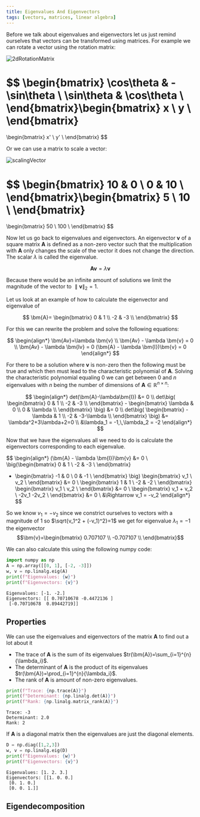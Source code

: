 ```yaml
---
title: Eigenvalues And Eigenvectors
tags: [vectors, matrices, linear algebra]
---
```



<!--- WARNING: THIS FILE WAS AUTOGENERATED! DO NOT EDIT! Instead, edit the notebook w/the location & name as this file.-->

Before we talk about eigenvalues and eigenvectors let us just remind ourselves that vectors can be transformed using matrices. For example we can rotate a vector using the rotation matrix:

![2dRotationMatrix](/img/maths/2dRotationMatrix.png)

$$
\begin{bmatrix}
  \cos\theta & -\sin\theta \\
  \sin\theta &  \cos\theta \\
\end{bmatrix}\begin{bmatrix}
  x \\
  y \\
\end{bmatrix}
=
\begin{bmatrix}
  x' \\
  y' \\
\end{bmatrix}
$$

Or we can use a matrix to scale a vector:

![scalingVector](/img/maths/scalingVector.png)

$$
\begin{bmatrix}
  10 & 0 \\
  0 & 10 \\
\end{bmatrix}\begin{bmatrix}
  5 \\
  10 \\
\end{bmatrix}
=
\begin{bmatrix}
  50 \\
  100 \\
\end{bmatrix}
$$

Now let us go back to eigenvalues and eigenvectors. An eigenvector $\bm{v}$ of a square matrix $\bm{A}$ is defined as a non-zero vector such that the multiplication with $\bm{A}$ only changes the scale of the vector it does not change the direction. The scalar $\lambda$ is called the eigenvalue.

$$\bm{Av}=\lambda \bm{v}$$

Because there would be an infinite amount of solutions we limit the magnitude of the vector to $\parallel\bm{v}\parallel_2=1$.

Let us look at an example of how to calculate the eigenvector and eigenvalue of

$$
\bm{A}=
\begin{bmatrix}
  0 & 1 \\
  -2 & -3 \\
\end{bmatrix}
$$

For this we can rewrite the problem and solve the following equations:

$$
\begin{align*}
\bm{Av}=\lambda \bm{v} \\
\bm{Av} - \lambda \bm{v} = 0 \\
\bm{Av} - \lambda \bm{Iv} = 0
(\bm{A} - \lambda \bm{I})\bm{v} = 0
\end{align*}
$$

For there to be a solution where $\bm{v}$ is non-zero then the following must be true and which then must lead to the characteristic polynomial of $\bm{A}$. Solving the characteristic polynomial equaling 0 we can get between 0 and $n$ eigenvalues with $n$ being the number of dimensions of $\bm{A} \in \mathbb{R}^{n \times n}$:

$$
\begin{align*}
det(\bm{A}-\lambda\bm{I}) &= 0 \\
det\big(
    \begin{bmatrix}
      0 & 1 \\
      -2 & -3 \\
    \end{bmatrix}
    - \begin{bmatrix}
      \lambda & 0 \\
      0 & \lambda \\
    \end{bmatrix}
\big) &= 0 \\
det\big(
    \begin{bmatrix}
      -\lambda & 1 \\
      -2 & -3-\lambda \\
    \end{bmatrix}
\big) &= \lambda^2+3\lambda+2=0 \\
&\lambda_1 = -1,\,\lambda_2 = -2
\end{align*}
$$

Now that we have the eigenvalues all we need to do is calculate the eigenvectors corresponding to each eigenvalue.

$$
\begin{align*}
(\bm{A} - \lambda \bm{I})\bm{v} &= 0 \\
\big(\begin{bmatrix}
      0 & 1 \\
      -2 & -3 \\
\end{bmatrix}
- \begin{bmatrix}
      -1 & 0 \\
      0 & -1 \\
\end{bmatrix} \big)
\begin{bmatrix}
      v_1 \\
      v_2 \\
\end{bmatrix} &= 0 \\
\begin{bmatrix}
      1 & 1 \\
      -2 & -2 \\
\end{bmatrix}
\begin{bmatrix}
      v_1 \\
      v_2 \\
\end{bmatrix} &= 0 \\
\begin{bmatrix}
      v_1 + v_2 \\
      -2v_1 -2v_2 \\
\end{bmatrix} &= 0 \\
&\Rightarrow v_1 = -v_2
\end{align*}
$$

So we know $v_1 = -v_2$ since we constrict ourselves to vectors with a magnitude of 1 so $\sqrt{v_1^2 + (-v_1)^2}=1$ we get for eigenvalue $\lambda_1=-1$ the eigenvector
$$\bm{v}=\begin{bmatrix}
      0.707107 \\
      -0.707107 \\
\end{bmatrix}$$

We can also calculate this using the following numpy code:


```python
import numpy as np
A = np.array([[0, 1], [-2, -3]])
w, v = np.linalg.eig(A)
print(f"Eigenvalues: {w}")
print(f"Eigenvectors: {v}")
```

<CodeOutputBlock lang="python">

    Eigenvalues: [-1. -2.]
    Eigenvectors: [[ 0.70710678 -0.4472136 ]
     [-0.70710678  0.89442719]]


</CodeOutputBlock>

## Properties

We can use the eigenvalues and eigenvectors of the matrix $\bm{A}$ to find out a lot about it

- The trace of $\bm{A}$ is the sum of its eigenvalues $tr(\bm{A})=\sum_{i=1}^{n}{\lambda_i}$.
- The determinant of $\bm{A}$ is the product of its eigenvalues $tr(\bm{A})=\prod_{i=1}^{n}{\lambda_i}$.
- The rank of $\bm{A}$ is amount of non-zero eigenvalues.



```python
print(f"Trace: {np.trace(A)}")
print(f"Determinant: {np.linalg.det(A)}")
print(f"Rank: {np.linalg.matrix_rank(A)}")
```

<CodeOutputBlock lang="python">

    Trace: -3
    Determinant: 2.0
    Rank: 2


</CodeOutputBlock>

If $\bm{A}$ is a diagonal matrix then the eigenvalues are just the diagonal elements.


```python
D = np.diag([1,2,3])
w, v = np.linalg.eig(D)
print(f"Eigenvalues: {w}")
print(f"Eigenvectors: {v}")
```

<CodeOutputBlock lang="python">

    Eigenvalues: [1. 2. 3.]
    Eigenvectors: [[1. 0. 0.]
     [0. 1. 0.]
     [0. 0. 1.]]


</CodeOutputBlock>

## Eigendecomposition

